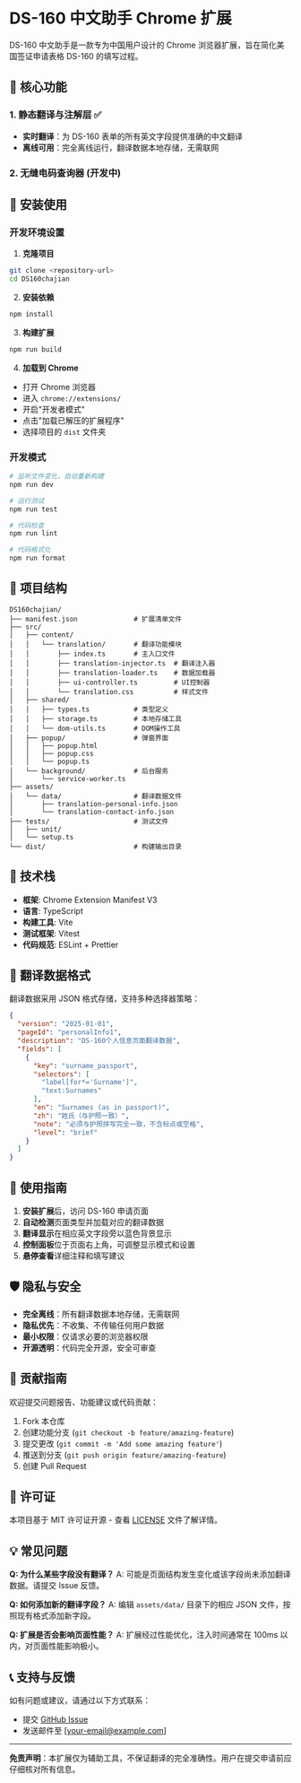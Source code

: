 # DS-160 中文助手 Chrome 扩展

DS-160 中文助手是一款专为中国用户设计的 Chrome 浏览器扩展，旨在简化美国签证申请表格 DS-160 的填写过程。

## 🌟 核心功能

### 1. 静态翻译与注解层 ✅
- **实时翻译**：为 DS-160 表单的所有英文字段提供准确的中文翻译
- **离线可用**：完全离线运行，翻译数据本地存储，无需联网

### 2. 无缝电码查询器 (开发中)


## 🚀 安装使用

### 开发环境设置

1. **克隆项目**
```bash
git clone <repository-url>
cd DS160chajian
```

2. **安装依赖**
```bash
npm install
```

3. **构建扩展**
```bash
npm run build
```

4. **加载到 Chrome**
- 打开 Chrome 浏览器
- 进入 `chrome://extensions/`
- 开启"开发者模式"
- 点击"加载已解压的扩展程序"
- 选择项目的 `dist` 文件夹

### 开发模式

```bash
# 监听文件变化，自动重新构建
npm run dev

# 运行测试
npm run test

# 代码检查
npm run lint

# 代码格式化
npm run format
```

## 📁 项目结构

```
DS160chajian/
├── manifest.json              # 扩展清单文件
├── src/
│   ├── content/
│   │   └── translation/       # 翻译功能模块
│   │       ├── index.ts       # 主入口文件
│   │       ├── translation-injector.ts  # 翻译注入器
│   │       ├── translation-loader.ts    # 数据加载器
│   │       ├── ui-controller.ts         # UI控制器
│   │       └── translation.css          # 样式文件
│   ├── shared/
│   │   ├── types.ts           # 类型定义
│   │   ├── storage.ts         # 本地存储工具
│   │   └── dom-utils.ts       # DOM操作工具
│   ├── popup/                 # 弹窗界面
│   │   ├── popup.html
│   │   ├── popup.css
│   │   └── popup.ts
│   └── background/            # 后台服务
│       └── service-worker.ts
├── assets/
│   └── data/                  # 翻译数据文件
│       ├── translation-personal-info.json
│       └── translation-contact-info.json
├── tests/                     # 测试文件
│   ├── unit/
│   └── setup.ts
└── dist/                      # 构建输出目录
```

## 🔧 技术栈

- **框架**: Chrome Extension Manifest V3
- **语言**: TypeScript
- **构建工具**: Vite
- **测试框架**: Vitest
- **代码规范**: ESLint + Prettier

## 📝 翻译数据格式

翻译数据采用 JSON 格式存储，支持多种选择器策略：

```json
{
  "version": "2025-01-01",
  "pageId": "personalInfo1",
  "description": "DS-160个人信息页面翻译数据",
  "fields": [
    {
      "key": "surname_passport",
      "selectors": [
        "label[for*='Surname']",
        "text:Surnames"
      ],
      "en": "Surnames (as in passport)",
      "zh": "姓氏（与护照一致）",
      "note": "必须与护照拼写完全一致，不含标点或空格",
      "level": "brief"
    }
  ]
}
```

## 🎯 使用指南

1. **安装扩展**后，访问 DS-160 申请页面
2. **自动检测**页面类型并加载对应的翻译数据
3. **翻译显示**在相应英文字段旁以蓝色背景显示
4. **控制面板**位于页面右上角，可调整显示模式和设置
5. **悬停查看**详细注释和填写建议

## 🛡️ 隐私与安全

- **完全离线**：所有翻译数据本地存储，无需联网
- **隐私优先**：不收集、不传输任何用户数据
- **最小权限**：仅请求必要的浏览器权限
- **开源透明**：代码完全开源，安全可审查



## 🤝 贡献指南

欢迎提交问题报告、功能建议或代码贡献：

1. Fork 本仓库
2. 创建功能分支 (`git checkout -b feature/amazing-feature`)
3. 提交更改 (`git commit -m 'Add some amazing feature'`)
4. 推送到分支 (`git push origin feature/amazing-feature`)
5. 创建 Pull Request

## 📄 许可证

本项目基于 MIT 许可证开源 - 查看 [LICENSE](LICENSE) 文件了解详情。

## 💡 常见问题

**Q: 为什么某些字段没有翻译？**
A: 可能是页面结构发生变化或该字段尚未添加翻译数据。请提交 Issue 反馈。

**Q: 如何添加新的翻译字段？**
A: 编辑 `assets/data/` 目录下的相应 JSON 文件，按照现有格式添加新字段。

**Q: 扩展是否会影响页面性能？**
A: 扩展经过性能优化，注入时间通常在 100ms 以内，对页面性能影响极小。

## 📞 支持与反馈

如有问题或建议，请通过以下方式联系：
- 提交 [GitHub Issue](https://github.com/your-repo/issues)
- 发送邮件至 [your-email@example.com]

---

**免责声明**：本扩展仅为辅助工具，不保证翻译的完全准确性。用户在提交申请前应仔细核对所有信息。
